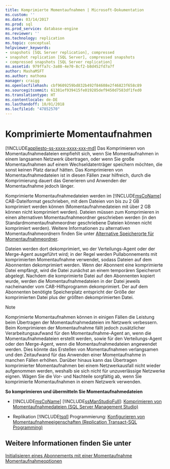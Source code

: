 ```yaml
---
title: Komprimierte Momentaufnahmen | Microsoft-Dokumentation
ms.custom: ''
ms.date: 03/14/2017
ms.prod: sql
ms.prod_service: database-engine
ms.reviewer: ''
ms.technology: replication
ms.topic: conceptual
helpviewer_keywords:
- snapshots [SQL Server replication], compressed
- snapshot replication [SQL Server], compressed snapshots
- compressed snapshots [SQL Server replication]
ms.assetid: 979ffa7c-3a88-4e70-8cf2-b8d452fd7a7f
author: MashaMSFT
ms.author: mathoma
manager: craigg
ms.openlocfilehash: cbf9609259bd832b492f84608e2f46823f658c89
ms.sourcegitcommit: 61381ef939415fe019285def9450d7583df1fed0
ms.translationtype: HT
ms.contentlocale: de-DE
ms.lasthandoff: 10/01/2018
ms.locfileid: "47852570"
---
```

# <a name="compressed-snapshots"></a>Komprimierte Momentaufnahmen
[!INCLUDE[appliesto-ss-xxxx-xxxx-xxx-md](../../includes/appliesto-ss-xxxx-xxxx-xxx-md.md)]
  Das Komprimieren von Momentaufnahmedateien empfiehlt sich, wenn Sie Momentaufnahmen in einem langsamen Netzwerk übertragen, oder wenn Sie große Momentaufnahmen auf einem Wechseldatenträger speichern möchten, die sonst keinen Platz darauf hätten. Das Komprimieren von Momentaufnahmedateien ist in diesen Fällen zwar hilfreich, durch die Komprimierung dauert das Generieren und Anwenden der Momentaufnahme jedoch länger.  
  
 Komprimierte Momentaufnahmedateien werden im [!INCLUDE[msCoName](../../includes/msconame-md.md)] CAB-Dateiformat geschrieben, mit dem Dateien von bis zu 2 GB komprimiert werden können (Momentaufnahmedateien mit über 2 GB können nicht komprimiert werden). Dateien müssen zum Komprimieren in einen alternativen Momentaufnahmeordner geschrieben werden (in den Standardmomentaufnahmeordner geschriebene Dateien können nicht komprimiert werden). Weitere Informationen zu alternativen Momentaufnahmeordnern finden Sie unter [Alternative Speicherorte für Momentaufnahmeordner](../../relational-databases/replication/alternate-snapshot-folder-locations.md).  
  
 Dateien werden dort dekomprimiert, wo der Verteilungs-Agent oder der Merge-Agent ausgeführt wird; in der Regel werden Pullabonnements mit komprimierten Momentaufnahme verwendet, sodass Dateien auf dem Abonnenten dekomprimiert werden. Wenn der Abonnent eine komprimierte Datei empfängt, wird die Datei zunächst an einem temporären Speicherort abgelegt. Nachdem die komprimierte Datei auf den Abonnenten kopiert wurde, werden die Momentaufnahmedateien in der Datei jeweils nacheinander vom CAB-Hilfsprogramm dekomprimiert. Der auf dem Abonnenten benötigte Speicherplatz entspricht der Größe der komprimierten Datei plus der größten dekomprimierten Datei.  
  
> [!NOTE]  
>  Komprimierte Momentaufnahmen können in einigen Fällen die Leistung beim Übertragen der Momentaufnahmedateien im Netzwerk verbessern. Beim Komprimieren der Momentaufnahme fällt jedoch zusätzlicher Verarbeitungsaufwand für den Momentaufnahme-Agent an, wenn die Momentaufnahmedateien erstellt werden, sowie für den Verteilungs-Agent oder den Merge-Agent, wenn die Momentaufnahmedateien angewendet werden. Dies könnte das Erstellen von Momentaufnahmen verlangsamen und den Zeitaufwand für das Anwenden einer Momentaufnahme in manchen Fällen erhöhen. Darüber hinaus kann das Übertragen komprimierter Momentaufnahmen bei einem Netzwerkausfall nicht wieder aufgenommen werden, weshalb sie sich nicht für unzuverlässige Netzwerke eignen. Wägen Sie die Vor- und Nachteile sorgfältig ab, wenn Sie komprimierte Momentaufnahmen in einem Netzwerk verwenden.  
  
 **So komprimieren und übermitteln Sie Momentaufnahmedateien**  
  
-   [!INCLUDE[msCoName](../../includes/msconame-md.md)] [!INCLUDE[ssManStudioFull](../../includes/ssmanstudiofull-md.md)]: [Komprimieren von Momentaufnahmedateien &#40;SQL Server Management Studio&#41;](../../relational-databases/replication/publish/compress-snapshot-files-sql-server-management-studio.md)  
  
-   Replikation [!INCLUDE[tsql](../../includes/tsql-md.md)] Programmierung: [Konfigurieren von Momentaufnahmeeigenschaften &#40;Replication Transact-SQL Programming&#41;](../../relational-databases/replication/publish/configure-snapshot-properties-replication-transact-sql-programming.md)  
  
## <a name="see-also"></a>Weitere Informationen finden Sie unter  
 [Initialisieren eines Abonnements mit einer Momentaufnahme](../../relational-databases/replication/initialize-a-subscription-with-a-snapshot.md)   
 [Momentaufnahmeoptionen](../../relational-databases/replication/snapshot-options.md)  
  
  
